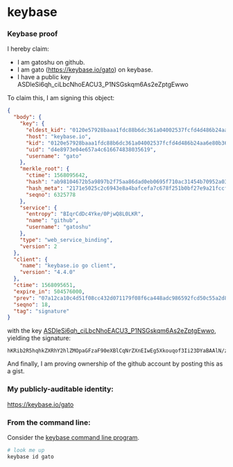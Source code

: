 # keybase
### Keybase proof

I hereby claim:

  * I am gatoshu on github.
  * I am gato (https://keybase.io/gato) on keybase.
  * I have a public key ASDleSi6qh_ciLbcNhoEACU3_P1NSGskqm6As2eZptgEwwo

To claim this, I am signing this object:

```json
{
  "body": {
    "key": {
      "eldest_kid": "0120e57928baaa1fdc88b6dc361a04002537fcfd4d486b24aa6e80b36799a6d804c30a",
      "host": "keybase.io",
      "kid": "0120e57928baaa1fdc88b6dc361a04002537fcfd4d486b24aa6e80b36799a6d804c30a",
      "uid": "d4e8973e04e657a4c616674838035619",
      "username": "gato"
    },
    "merkle_root": {
      "ctime": 1568095642,
      "hash": "ab98104672b5a9897b2f75aa86dad0eb0695f710ac31454b70952a0378456f2e3beab66eaa6693ad15579b94093e2e80b5b82d0fef99b1dae04c5d2d6dfaef0d",
      "hash_meta": "2171e5025c2c6943e8a4bafcefa7c678f251b0bf27e9a21fccf7f1900a0386b9",
      "seqno": 6325778
    },
    "service": {
      "entropy": "BIqrCdDc4Yke/0PjwQ8L0LKR",
      "name": "github",
      "username": "gatoshu"
    },
    "type": "web_service_binding",
    "version": 2
  },
  "client": {
    "name": "keybase.io go client",
    "version": "4.4.0"
  },
  "ctime": 1568095651,
  "expire_in": 504576000,
  "prev": "07a12ca10c4d51f08cc432d071179f08f6ca448adc986592fcd50c55a2d899c6",
  "seqno": 18,
  "tag": "signature"
}
```

with the key [ASDleSi6qh_ciLbcNhoEACU3_P1NSGskqm6As2eZptgEwwo](https://keybase.io/gato), yielding the signature:

```
hKRib2R5hqhkZXRhY2hlZMOpaGFzaF90eXBlCqNrZXnEIwEg5Xkouqof3Ii23DYaBAAlN/z9TUhrJKpugLNnmabYBMMKp3BheWxvYWTESpcCEsQgB6EsoQxNUfCMxDLQcRefCPbKRIrcmGWS/NUMVaLYmcbEIG8akQc/TN6OOBbFCXxygnIuN5DKYDDYwu3n9tJ3HDrgAgHCo3NpZ8RA8YlFkakuPJtdcKBe2ga0HXMVrSj2VdCTU65BXhGtj9vv+8KMREjtBhasjwF/Cd20bgKKty10/w0jtafXh9/mDahzaWdfdHlwZSCkaGFzaIKkdHlwZQildmFsdWXEIMbxQ8mWtH16EoilH5x5ZxaFIxJ46hndBnFAC120xJ7Xo3RhZ80CAqd2ZXJzaW9uAQ==

```

And finally, I am proving ownership of the github account by posting this as a gist.

### My publicly-auditable identity:

https://keybase.io/gato

### From the command line:

Consider the [keybase command line program](https://keybase.io/download).

```bash
# look me up
keybase id gato
```
